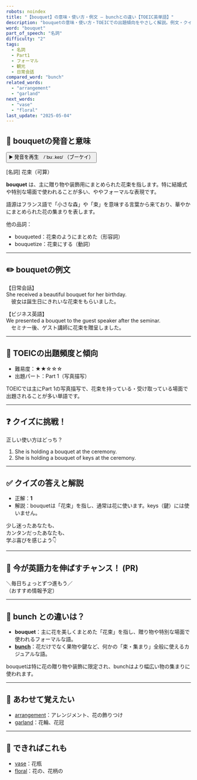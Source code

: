 ```yaml
---
robots: noindex
title: "【bouquet】の意味・使い方・例文 ― bunchとの違い【TOEIC英単語】"
description: "bouquetの意味・使い方・TOEICでの出題傾向をやさしく解説。例文・クイズ付きでbunchとの違いもわかりやすく学べます。"
word: "bouquet"
part_of_speech: "名詞"
difficulty: "2"
tags:
  - 名詞
  - Part1
  - フォーマル
  - 観光
  - 日常会話
compared_word: "bunch"
related_words:
  - "arrangement"
  - "garland"
next_words:
  - "vase"
  - "floral"
last_update: "2025-05-04"
---
```


## 🔰 bouquetの発音と意味

<button class="play-audio" onclick="playTTS('bouquet')">
  <span class="play-audio-main">
    ▶️ 発音を再生　/ˈbuː.keɪ/
  </span>
  <span class="play-audio-sub">
    （ブーケイ）
  </span>
</button>

[名詞] 花束（可算）

**bouquet** は、主に贈り物や装飾用にまとめられた花束を指します。特に結婚式や特別な場面で使われることが多い、ややフォーマルな表現です。

語源はフランス語で「小さな森」や「束」を意味する言葉から来ており、華やかにまとめられた花の集まりを表します。

他の品詞：  
- bouqueted：花束のようにまとめた（形容詞）
- bouquetize：花束にする（動詞）

---

## ✏️ bouquetの例文

【日常会話】  
She received a beautiful bouquet for her birthday.  
　彼女は誕生日にきれいな花束をもらいました。

【ビジネス英語】  
We presented a bouquet to the guest speaker after the seminar.  
　セミナー後、ゲスト講師に花束を贈呈しました。

---

## 🎯 TOEICの出題頻度と傾向

- 難易度：★★☆☆☆
- 出題パート：Part 1（写真描写）

TOEICでは主にPart 1の写真描写で、花束を持っている・受け取っている場面で出題されることが多い単語です。

---

## ❓ クイズに挑戦！

正しい使い方はどっち？

1. She is holding a bouquet at the ceremony.  
2. She is holding a bouquet of keys at the ceremony.

---

## ✅ クイズの答えと解説

- 正解：**1**
- 解説：bouquetは「花束」を指し、通常は花に使います。keys（鍵）には使いません。

少し迷ったあなたも、  
カンタンだったあなたも、  
学ぶ喜びを感じよう👇️

---

## 🚀 今が英語力を伸ばすチャンス！ (PR)

<div class="info-center">
＼毎日ちょっとずつ進もう／<br>  
（おすすめ情報予定）
</div>

---

## 🤔  bunch との違いは？

- **bouquet**：主に花を美しくまとめた「花束」を指し、贈り物や特別な場面で使われるフォーマルな語。
- **[bunch](/word/bunch/)**：花だけでなく果物や鍵など、何かの「束・集まり」全般に使えるカジュアルな語。

bouquetは特に花の贈り物や装飾に限定され、bunchはより幅広い物の集まりに使われます。

---

## 🧩 あわせて覚えたい

- [arrangement](/word/arrangement/)：アレンジメント、花の飾りつけ
- [garland](/word/garland/)：花輪、花冠

---

## 📖 できればこれも

- [vase](/word/vase/)：花瓶
- [floral](/word/floral/)：花の、花柄の

<!-- cvid: aid32_bid11 -->
